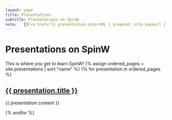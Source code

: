 ```yaml
---
layout: page
title: Presentations
subtitle: Presentations on SpinW
note:   [](<a href="{{ presentation.outerURL | prepend: site.baseurl }}?print-pdf" > Download PDF </a>)
---
```

<h1>Presentations on SpinW</h1>
This is where you get to learn SpinW!
{% assign ordered_pages = site.presentations | sort:"name" %}
{% for presentation in ordered_pages %}
  <h2>
  <a href="{{ presentation.outerURL | prepend: site.baseurl }}" target="_blank"> {{ presentation.title }} </a>
  </h2>
  <p>{{ presentation.content }}</p>
{% endfor %}
